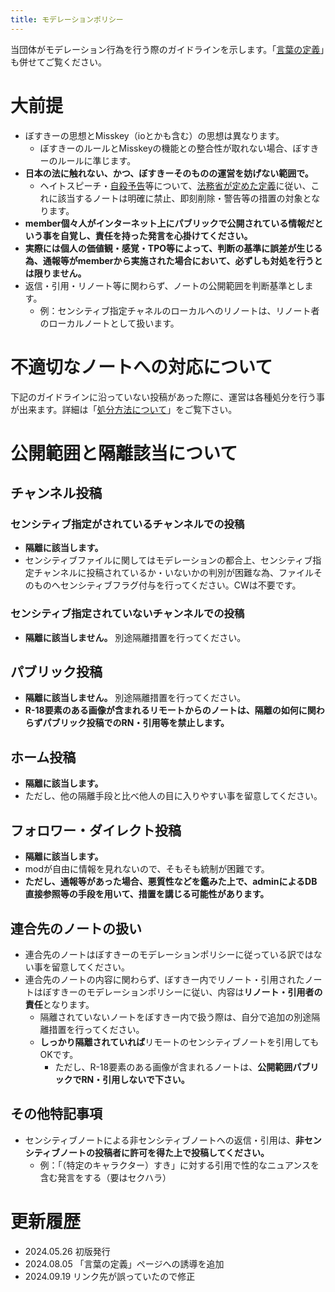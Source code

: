 ```yaml
---
title: モデレーションポリシー
---
```


当団体がモデレーション行為を行う際のガイドラインを示します。「[言葉の定義](/rules/important/00-word-definition/)」も併せてご覧ください。

# 大前提

- ぼすきーの思想とMisskey（ioとかも含む）の思想は異なります。
    - ぼすきーのルールとMisskeyの機能との整合性が取れない場合、ぼすきーのルールに準じます。
- **日本の法に触れない、かつ、ぼすきーそのものの運営を妨げない範囲で。**
    - ヘイトスピーチ・[自殺予告](https://www.jaipa.or.jp/info/2005/info_051005.html)等について、[法務省が定めた定義](https://www.moj.go.jp/JINKEN/jinken04_00108.html)に従い、これに該当するノートは明確に禁止、即刻削除・警告等の措置の対象となります。
- **member個々人がインターネット上にパブリックで公開されている情報だという事を自覚し、責任を持った発言を心掛けてください。**
- **実際には個人の価値観・感覚・TPO等によって、判断の基準に誤差が生じる為、通報等がmemberから実施された場合において、必ずしも対処を行うとは限りません。**
- 返信・引用・リノート等に関わらず、ノートの公開範囲を判断基準とします。
    - 例：センシティブ指定チャネルのローカルへのリノートは、リノート者のローカルノートとして扱います。

# 不適切なノートへの対応について

下記のガイドラインに沿っていない投稿があった際に、運営は各種処分を行う事が出来ます。詳細は「[処分方法について](/rules/important/03-disposal-methods/)」をご覧下さい。

# 公開範囲と隔離該当について

## チャンネル投稿

### センシティブ指定がされているチャンネルでの投稿

- **隔離に該当します。**
- センシティブファイルに関してはモデレーションの都合上、センシティブ指定チャンネルに投稿されているか・いないかの判別が困難な為、ファイルそのものへセンシティブフラグ付与を行ってください。CWは不要です。

### センシティブ指定されていないチャンネルでの投稿

- **隔離に該当しません。** 別途隔離措置を行ってください。

## パブリック投稿

- **隔離に該当しません。** 別途隔離措置を行ってください。
- **R-18要素のある画像が含まれるリモートからのノートは、隔離の如何に関わらずパブリック投稿でのRN・引用等を禁止します。**

## ホーム投稿

- **隔離に該当します。**
- ただし、他の隔離手段と比べ他人の目に入りやすい事を留意してください。

## フォロワー・ダイレクト投稿

- **隔離に該当します。**
- modが自由に情報を見れないので、そもそも統制が困難です。
- **ただし、通報等があった場合、悪質性などを鑑みた上で、adminによるDB直接参照等の手段を用いて、措置を講じる可能性があります。**

## 連合先のノートの扱い

- 連合先のノートはぼすきーのモデレーションポリシーに従っている訳ではない事を留意してください。
- 連合先のノートの内容に関わらず、ぼすきー内でリノート・引用されたノートはぼすきーのモデレーションポリシーに従い、内容は**リノート・引用者の責任**となります。
    - 隔離されていないノートをぼすきー内で扱う際は、自分で追加の別途隔離措置を行ってください。
    - **しっかり隔離されていれば**リモートのセンシティブノートを引用してもOKです。
        - ただし、R-18要素のある画像が含まれるノートは、**公開範囲パブリックでRN・引用しないで下さい。**

## その他特記事項

- センシティブノートによる非センシティブノートへの返信・引用は、**非センシティブノートの投稿者に許可を得た上で投稿してください。**
    - 例：「（特定のキャラクター）すき」に対する引用で性的なニュアンスを含む発言をする（要はセクハラ）

# 更新履歴

- 2024.05.26 初版発行
- 2024.08.05 「言葉の定義」ページへの誘導を追加
- 2024.09.19 リンク先が誤っていたので修正